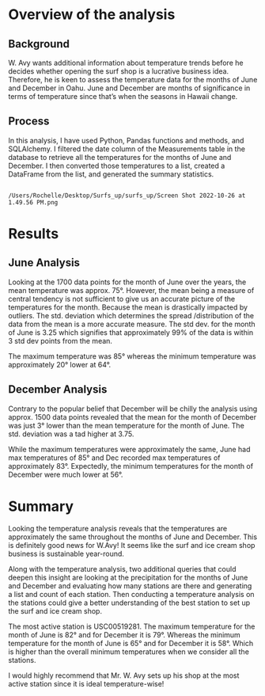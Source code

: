 # Overview of the analysis
## Background
W. Avy wants additional information about temperature trends before he decides whether opening the surf shop is a lucrative business idea. Therefore, he is keen to assess the temperature data for the months of June and December in Oahu. June and December are months of significance in terms of temperature since that’s when the seasons in Hawaii change.

## Process
In this analysis, I have used Python, Pandas functions and methods, and SQLAlchemy. I filtered the date column of the Measurements table in the database to retrieve all the temperatures for the months of June and December. I then converted those temperatures to a list, created a DataFrame from the list, and generated the summary statistics.
```

/Users/Rochelle/Desktop/Surfs_up/surfs_up/Screen Shot 2022-10-26 at 1.49.56 PM.png

```

# Results

## June Analysis
Looking at the 1700 data points for the month of June over the years, the mean temperature was approx. 75°. However, the mean being a measure of central tendency is not sufficient to give us an accurate picture of the temperatures for the month. Because the mean is drastically impacted by outliers. The std. deviation which determines the spread /distribution of the data from the mean is a more accurate measure. The std dev. for the month of June is 3.25 which signifies that approximately 99% of the data is within 3 std dev points from the mean. 

The maximum temperature was 85° whereas the minimum temperature was approximately 20° lower at 64°.


## December Analysis
Contrary to the popular belief that December will be chilly the analysis using approx. 1500 data points revealed that the mean for the month of December was just 3° lower than the mean temperature for the month of June. The std. deviation was a tad higher at 3.75. 

While the maximum temperatures were approximately the same, June had max temperatures of 85° and Dec recorded max temperatures of approximately 83°. Expectedly, the minimum temperatures for the month of December were much lower at 56°. 


# Summary 

Looking the temperature analysis reveals that the temperatures are approximately the same throughout the months of June and December. This is definitely good news for W.Avy! It seems like the surf and ice cream shop business is sustainable year-round.

Along with the temperature analysis, two additional queries that could deepen this insight are looking at the precipitation for the months of June and December and evaluating how many stations are there and generating a list and count of each station. Then conducting a temperature analysis on the stations could give a better understanding of the best station to set up the surf and ice cream shop. 

The most active station is USC00519281. The maximum temperature for the month of June is 82° and for December it is 79°. Whereas the minimum temperature for the month of June is 65° and for December it is 58°. Which is higher than the overall minimum temperatures when we consider all the stations. 

I would highly recommend that Mr. W. Avy sets up his shop at the most active station since it is ideal temperature-wise!


